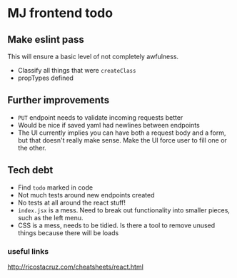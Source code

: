 # MJ frontend todo

## Make eslint pass

This will ensure a basic level of not completely awfulness.
- Classify all things that were `createClass`
- propTypes defined

## Further improvements
- `PUT` endpoint needs to validate incoming requests better
- Would be nice if saved yaml had newlines between endpoints
- The UI currently implies you can have both a request body and a form, but that doesn't really make sense. Make the UI force user to fill one or the other.


## Tech debt
- Find `todo` marked in code
- Not much tests around new endpoints created
- No tests at all around the react stuff!
- `index.jsx` is a mess. Need to break out functionality into smaller pieces, such as the left menu.
- CSS is a mess, needs to be tidied. Is there a tool to remove unused things because there will be loads

### useful links

http://ricostacruz.com/cheatsheets/react.html
